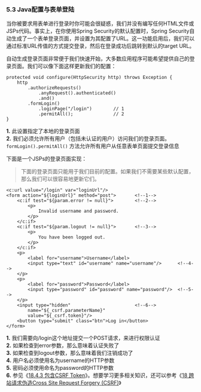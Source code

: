 ### 5.3 Java配置与表单登陆

当你被要求用表单进行登录时你可能会很疑惑，我们并没有编写任何HTML文件或JSPs代码。事实上，在你使用Spring Security的默认配置时，Spring Security自动生成了一个表单登录页面，并设置为其配置了URL。这一功能启用后，我们可以通过标准URL传值的方式提交登录，然后在登录成功后跳转到默认的target URL。

自动生成登录页面非常便于我们快速开始，大多数应用程序可能希望提供自己的登录页面。我们可以像下面这样更新我们的配置：

	protected void configure(HttpSecurity http) throws Exception {
		http
			.authorizeRequests()
				.anyRequest().authenticated()
				.and()
			.formLogin()
				.loginPage("/login")		// 1
				.permitAll();        		// 2
	}

**1.** 此设置指定了本地的登录页面  
**2.** 我们必须允许所有用户（包括未认证的用户）访问我们的登录页面。 `formLogin().permitAll()` 方法允许所有用户从任意表单页面提交登录信息

下面是一个JSPs的登录页面实现：

> 下面的登录页面只能用于我们目前的配置。如果我们不需要某些默认配置，那么我们可以很容易地更新它们。

	<c:url value="/login" var="loginUrl"/>
	<form action="${loginUrl}" method="post">       <!--1-->
		<c:if test="${param.error != null}">        <!--2-->
			<p>
				Invalid username and password.
			</p>
		</c:if>
		<c:if test="${param.logout != null}">       <!--3-->
			<p>
				You have been logged out.
			</p>
		</c:if>
		<p>
			<label for="username">Username</label>
			<input type="text" id="username" name="username"/>		<!--4-->
		</p>
		<p>
			<label for="password">Password</label>
			<input type="password" id="password" name="password"/>	<!--5-->
		</p>
		<input type="hidden"                        <!--6-->
			name="${_csrf.parameterName}"
			value="${_csrf.token}"/>
		<button type="submit" class="btn">Log in</button>
	</form>

**1.** 我们需要向/login这个地址提交一个POST请求，来进行权限认证  
**2.** 如果检查到error参数，那么意味着认证失败了  
**3.** 如果检查到logout参数，那么意味着我们注销成功了  
**4.** 用户名必须使用名为username的HTTP参数  
**5.** 密码必须使用命名为password的HTTP参数  
**6.** 参见《[18.4.3 包含CSRF Token](http://docs.spring.io/spring-security/site/docs/4.1.3.RELEASE/reference/htmlsingle/#csrf-include-csrf-token)》。想要学习更多相关知识，还可以参考《[18 跨站请求伪造Cross Site Request Forgery (CSRF)](http://docs.spring.io/spring-security/site/docs/4.1.3.RELEASE/reference/htmlsingle/#csrf)》

